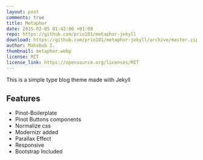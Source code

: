 ```yaml
---
layout: post
comments: true
title: Metaphor
date: 2015-02-05 01:42:00 +01:00
repo: https://github.com/prio101/metaphor-jekyll
download: https://github.com/prio101/metaphor-jekyll/archive/master.zip
author: Mahabub I.
thumbnail: metaphor.webp
license: MIT
license_link: https://opensource.org/licenses/MIT
---
```


This is a simple type blog theme made with Jekyll

## Features

* Pinot-Boilerplate
* Pinot Buttons components
* Normalize css
* Modernizr added
* Parallax Effect
* Responsive
* Bootstrap Included

